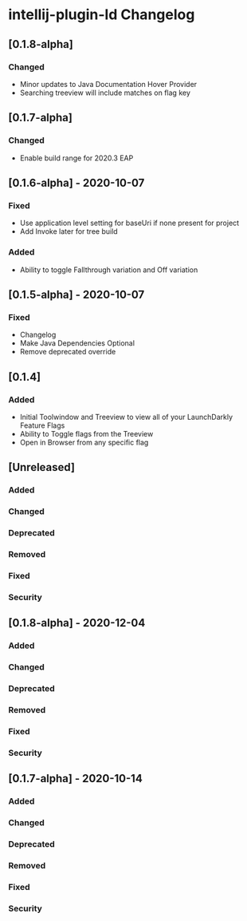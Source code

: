<!-- Keep a Changelog guide -> https://keepachangelog.com -->

# intellij-plugin-ld Changelog

## [0.1.8-alpha]
### Changed
- Minor updates to Java Documentation Hover Provider
- Searching treeview will include matches on flag key

## [0.1.7-alpha]
### Changed
- Enable build range for 2020.3 EAP

## [0.1.6-alpha] - 2020-10-07
### Fixed
- Use application level setting for baseUri if none present for project
- Add Invoke later for tree build

### Added
- Ability to toggle Fallthrough variation and Off variation

## [0.1.5-alpha] - 2020-10-07
### Fixed
- Changelog
- Make Java Dependencies Optional
- Remove deprecated override

## [0.1.4]
### Added
- Initial Toolwindow and Treeview to view all of your LaunchDarkly Feature Flags
- Ability to Toggle flags from the Treeview
- Open in Browser from any specific flag

## [Unreleased] 
### Added

### Changed

### Deprecated

### Removed

### Fixed

### Security
## [0.1.8-alpha] - 2020-12-04
### Added

### Changed

### Deprecated

### Removed

### Fixed

### Security
## [0.1.7-alpha] - 2020-10-14
### Added

### Changed

### Deprecated

### Removed

### Fixed

### Security
